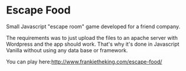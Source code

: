 # Escape Food

Small Javascript "escape room" game developed for a friend company.

The requirements was to just upload the files to an apache server with Wordpress and the app should work. That's why it's done in Javascript Vanilla without using any data base or framework.

You can play here:http://www.frankietheking.com/escape-food/
